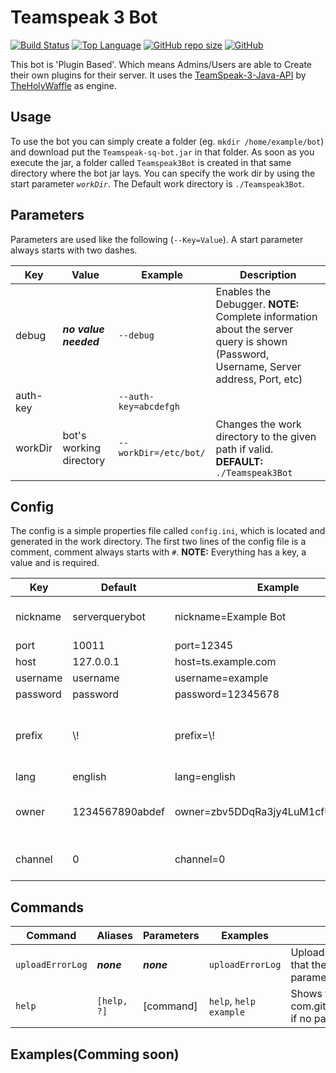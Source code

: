 # Teamspeak 3 Bot
[![Build Status](https://img.shields.io/travis/blombler008/Teamspeak-3-Bot.svg?style=for-the-badge)](https://travis-ci.org/blombler008/Teamspeak-3-Bot) [![Top Language](https://img.shields.io/github/languages/top/blombler008/Teamspeak-3-Bot.svg?style=for-the-badge)]() [![GitHub repo size](https://img.shields.io/github/repo-size/blombler008/Teamspeak-3-Bot.svg?style=for-the-badge)]() [![GitHub](https://img.shields.io/github/license/blombler008/Teamspeak-3-Bot.svg?style=for-the-badge)]()

This bot is 'Plugin Based'. Which means Admins/Users are able to Create their own plugins for their server. It uses the [TeamSpeak-3-Java-API](https://github.com/TheHolyWaffle/TeamSpeak-3-Java-API) by [TheHolyWaffle](https://github.com/TheHolyWaffle) as engine.

## Usage
To use the bot you can simply create a folder (eg. ```mkdir /home/example/bot```) and download put the ```Teamspeak-sq-bot.jar``` in that folder. As soon as you execute the jar, a folder called ```Teamspeak3Bot``` is created in that same directory where the bot jar lays.
You can specify the work dir by using the start parameter *```workDir```*. The Default work directory is ```./Teamspeak3Bot```.

## Parameters
Parameters are used like the following (```--Key=Value```). A start parameter always starts with two dashes.

| Key | Value | Example | Description |
| --- | --- | --- | --- |
| debug | ***no value needed*** | ```--debug``` | Enables the Debugger. **NOTE:** Complete information about the server query is shown (Password, Username, Server address, Port, etc)|
| auth-key | | ```--auth-key=abcdefgh``` | |
| workDir | bot's working directory | ```--workDir=/etc/bot/``` | Changes the work directory to the given path if valid. **DEFAULT:** ```./Teamspeak3Bot``` | 

## Config
The config is a simple properties file called ```config.ini```, which is located and generated in the work directory. The first two lines of the config file is a comment, comment always starts with ```#```. **NOTE:** Everything has a key, a value and is required.

| Key  | Default | Example | Description |
| --- | --- | --- | --- |
| nickname | serverquerybot | nickname=Example Bot | Gives the bot a nickname when connecting to the server. Users who gets a message from the bot will see this name. |
| port | 10011 | port=12345 | Server Query port to connect |
| host | 127.0.0.1 | host=ts.example.com | The hostname/Ip-address of the server |
| username | username | username=example | Username to login as server query |
| password | password | password=12345678 | Password to login as server query |
| prefix | \\! | prefix=\\! | The command prefix for the com.github.theholywaffle.teamspeak3.commands entered by user in Teamspeak. **NOTE:** Special characters need a backslash like the `!` to be recognized! |
| lang | english | lang=english | Let you change the language for plugins |
| owner | 1234567890abdef | owner=zbv5DDqRa3jy4LuM1cfUeyurud8\\= | Sets the owner of the bot, so the owner kan execute admin commands first before any of the other users. **NOTE:** Put the UID from your own client in this property |
| channel | 0 | channel=0 | Sets the channel where the bot ist going to connect to. **NOTE:** invalid channel id causes errors |
 

## Commands
| Command | Aliases | Parameters | Examples | Description |
| --- | --- | --- | --- | --- |
| ```uploadErrorLog``` | ***none*** | ***none*** | ```uploadErrorLog``` | Uploads the log file to pastebin. **NOTE:** Make sure that the debugging mode is used (with the ```debug``` parameter on start). |
| ```help``` | ```[help, ?]``` | [command] | ```help```, ```help example``` | Shows the help of the given parameter, and list of com.github.theholywaffle.teamspeak3.commands if no parameter is present. |

## Examples(Comming soon)
